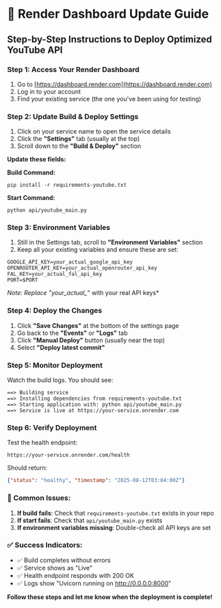 # 🎯 Render Dashboard Update Guide

## Step-by-Step Instructions to Deploy Optimized YouTube API

### **Step 1: Access Your Render Dashboard**

1. Go to [https://dashboard.render.com](https://dashboard.render.com)
2. Log in to your account
3. Find your existing service (the one you've been using for testing)

### **Step 2: Update Build & Deploy Settings**

1. Click on your service name to open the service details
2. Click the **"Settings"** tab (usually at the top)
3. Scroll down to the **"Build & Deploy"** section

**Update these fields:**

**Build Command:**
```
pip install -r requirements-youtube.txt
```

**Start Command:**
```
python api/youtube_main.py
```

### **Step 3: Environment Variables**

1. Still in the Settings tab, scroll to **"Environment Variables"** section
2. Keep all your existing variables and ensure these are set:

```
GOOGLE_API_KEY=your_actual_google_api_key
OPENROUTER_API_KEY=your_actual_openrouter_api_key
FAL_KEY=your_actual_fal_api_key
PORT=$PORT
```

*Note: Replace "your_actual_*" with your real API keys*

### **Step 4: Deploy the Changes**

1. Click **"Save Changes"** at the bottom of the settings page
2. Go back to the **"Events"** or **"Logs"** tab
3. Click **"Manual Deploy"** button (usually near the top)
4. Select **"Deploy latest commit"**

### **Step 5: Monitor Deployment**

Watch the build logs. You should see:

```
==> Building service
==> Installing dependencies from requirements-youtube.txt
==> Starting application with: python api/youtube_main.py
==> Service is live at https://your-service.onrender.com
```

### **Step 6: Verify Deployment**

Test the health endpoint:
```
https://your-service.onrender.com/health
```

Should return:
```json
{"status": "healthy", "timestamp": "2025-08-12T03:04:00Z"}
```

### **🚨 Common Issues:**

1. **If build fails**: Check that `requirements-youtube.txt` exists in your repo
2. **If start fails**: Check that `api/youtube_main.py` exists
3. **If environment variables missing**: Double-check all API keys are set

### **✅ Success Indicators:**

- ✅ Build completes without errors
- ✅ Service shows as "Live" 
- ✅ Health endpoint responds with 200 OK
- ✅ Logs show "Uvicorn running on http://0.0.0.0:8000"

**Follow these steps and let me know when the deployment is complete!**